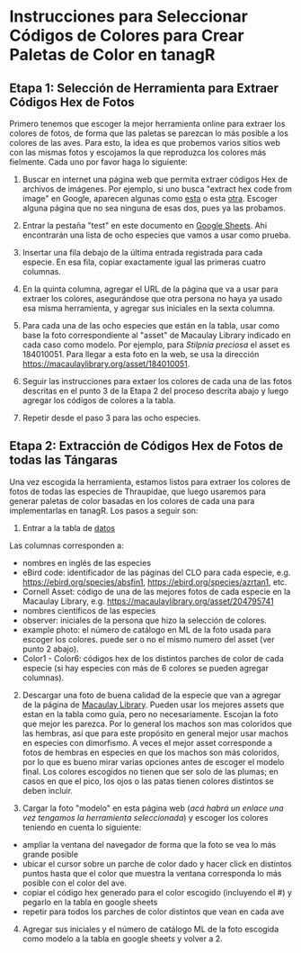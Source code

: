 # Instrucciones para Seleccionar Códigos de Colores para Crear Paletas de Color en tanagR

## Etapa 1: Selección de Herramienta para Extraer Códigos Hex de Fotos

Primero tenemos que escoger la mejor herramienta online para extraer los colores de fotos, de forma que las paletas se parezcan lo más posible a los colores de las aves. Para esto, la idea es que probemos varios sitios web con las mismas fotos y escojamos la que reproduzca los colores más fielmente. Cada uno por favor haga lo siguiente:

1. Buscar en internet una página web que permita extraer códigos Hex de archivos de imágenes. Por ejemplo, si uno busca "extract hex code from image" en Google, aparecen algunas como [esta](https://html-color-codes.info/colors-from-image/) o esta [otra](https://www.ginifab.com/feeds/pms/color_picker_from_image.php). Escoger alguna página que no sea ninguna de esas dos, pues ya las probamos.

2. Entrar la pestaña "test" en este documento en [Google Sheets](https://docs.google.com/spreadsheets/d/1tjD11_B6cfBj0_C34jOPYvn2qShAVe4wq3eqOVPoeZ0/edit?usp=sharing). Ahi encontrarán una lista de ocho especies que vamos a usar como prueba.

3. Insertar una fila debajo de la última entrada registrada para cada especie. En esa fila, copiar exactamente igual las primeras cuatro columnas.

4. En la quinta columna, agregar el URL de la página que va a usar para extraer los colores, asegurándose que otra persona no haya ya usado esa misma herramienta, y agregar sus iniciales en la sexta columna.

5. Para cada una de las ocho especies que están en la tabla, usar como base la foto correspondiente al "asset" de Macaulay Library indicado en cada caso como modelo. Por ejemplo, para *Stilpnia preciosa* el asset es 184010051. Para llegar a esta foto en la web, se usa la dirección https://macaulaylibrary.org/asset/184010051.

6. Seguir las instrucciones para extaer los colores de cada una de las fotos descritas en el punto 3 de la Etapa 2 del proceso descrita abajo y luego agregar los códigos de colores a la tabla.

7. Repetir desde el paso 3 para las ocho especies.

## Etapa 2: Extracción de Códigos Hex de Fotos de todas las Tángaras

Una vez escogida la herramienta, estamos listos para extraer los colores de fotos de todas las especies de Thraupidae, que luego usaremos para generar paletas de color basadas en los colores de cada una para implementarlas en tanagR. Los pasos a seguir son:

1. Entrar a la tabla de [datos](https://docs.google.com/spreadsheets/d/1tjD11_B6cfBj0_C34jOPYvn2qShAVe4wq3eqOVPoeZ0/edit?usp=sharing)

Las columnas corresponden a:

- nombres en inglés de las especies
- eBird code: identificador de las páginas del CLO para cada especie, e.g. https://ebird.org/species/absfin1, https://ebird.org/species/azrtan1, etc.
- Cornell Asset: código de una de las mejores fotos de cada especie en la Macaulay Library, e.g. https://macaulaylibrary.org/asset/204795741 
- nombres científicos de las especies
- observer: iniciales de la persona que hizo la selección de colores.
- example photo: el número de catálogo en ML de la foto usada para escoger los colores. puede ser o no el mismo numero del asset (ver punto 2 abajo).
- Color1 - Color6: códigos hex de los distintos parches de color de cada especie  (si hay especies con más de 6 colores se pueden agregar columnas).

2. Descargar una foto de buena calidad de la especie que van a agregar de la página de [Macaulay Library](https://www.macaulaylibrary.org/). 
Pueden usar los mejores assets que estan en la tabla como guía, pero no necesariamente. Escojan la foto que mejor les parezca. Por lo general los machos son mas coloridos que las hembras, así que para este propósito en general mejor usar machos en especies con dimorfismo. A veces el mejor asset corresponde a fotos de hembras en especies en que los machos son más coloridos, por lo que es bueno mirar varias opciones antes de escoger el modelo final. Los colores escogidos no tienen que ser solo de las plumas; en casos en que el pico, los ojos o las patas tienen colores distintos se deben incluir.
 
3. Cargar la foto "modelo" en esta página web (*acá habrá un enlace una vez tengamos la herramienta seleccionada*) y escoger los colores teniendo en cuenta lo siguiente:

- ampliar la ventana del navegador de forma que la foto se vea lo más grande posible
- ubicar el cursor sobre un parche de color dado y hacer click en distintos puntos hasta que el color que muestra la ventana corresponda lo más posible con el color del ave.
- copiar el código hex generado para el color escogido (incluyendo el #) y pegarlo en la tabla en google sheets
- repetir para todos los parches de color distintos que vean en cada ave

4. Agregar sus iniciales y el número de catálogo ML de la foto escogida como modelo a la tabla en google sheets y volver a 2.
